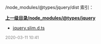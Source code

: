 /node_modules/@types/jquery/dist 索引：


**[上一级目录/node_modules/@types/jquery](/node_modules/@types/jquery/index.md)**

- [jquery.slim.d.ts](/node_modules/@types/jquery/dist/jquery.slim.d.ts)


<font size=2 color='grey'> 2020-03-11 10:41 </font>
